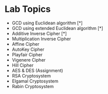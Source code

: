 # Lab Topics

- GCD using Euclidean algorithm [*]
- GCD using extended Euclidean algorithm [*]
- Additive Inverse Cipher [*]
- Multiplication Inverse Cipher
- Affine Cipher
- AutoKey Cipher
- Playfair Cipher
- Vigenere Cipher
- Hill Cipher
- AES & DES (Assignment)
- RSA Cryptosystem
- Elgamal Cryptosystem
- Rabin Cryptosystem
